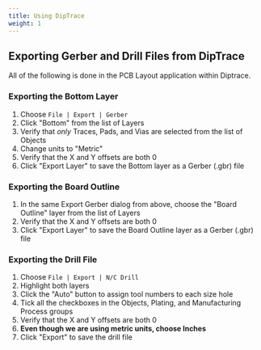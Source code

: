 ```yaml
---
title: Using DipTrace
weight: 1
---
```


## Exporting Gerber and Drill Files from DipTrace

All of the following is done in the PCB Layout application within Diptrace.

### Exporting the Bottom Layer

1. Choose `File | Export | Gerber`
2. Click "Bottom" from the list of Layers
3. Verify that *only* Traces, Pads, and Vias are selected from the list of Objects
4. Change units to "Metric"
5. Verify that the X and Y offsets are both 0
6. Click "Export Layer" to save the Bottom layer as a Gerber (.gbr) file

### Exporting the Board Outline

1. In the same Export Gerber dialog from above, choose the "Board Outline" layer from the list of Layers
2. Verify that the X and Y offsets are both 0
3. Click "Export Layer" to save the Board Outline layer as a Gerber (.gbr) file

### Exporting the Drill File

1. Choose `File | Export | N/C Drill`
2. Highlight both layers
3. Click the "Auto" button to assign tool numbers to each size hole
4. Tick all the checkboxes in the Objects, Plating, and Manufacturing Process groups
5. Verify that the X and Y offsets are both 0
6. **Even though we are using metric units, choose Inches**
7. Click "Export" to save the drill file
